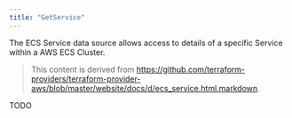 ```yaml
---
title: "GetService"
---
```


<!-- WARNING: this file was generated by the Pulumi Terraform Bridge (tfgen) Tool. -->
<!-- Do not edit by hand unless you're certain you know what you are doing! -->

<style>
  table td p { margin-top: 0; margin-bottom: 0; }
</style>

The ECS Service data source allows access to details of a specific
Service within a AWS ECS Cluster.

> This content is derived from https://github.com/terraform-providers/terraform-provider-aws/blob/master/website/docs/d/ecs_service.html.markdown.


TODO


